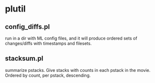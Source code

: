 # plutil

## config_diffs.pl

run in a dir with ML config files, and it will produce ordered sets of changes/diffs with timestamps and filesets.

## stacksum.pl

summarize pstacks.  Give stacks with counts in each pstack in the movie.  Ordered by count, per pstack, descending.
